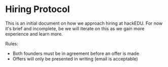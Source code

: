 # Hiring Protocol

This is an initial document on how we approach hiring at hackEDU. For now it's
brief and incomplete, be we will iterate on this as we gain more experience and
learn more.

Rules:

* Both founders must be in agreement before an offer is made
* Offers will only be presented in writing (email is acceptable)
